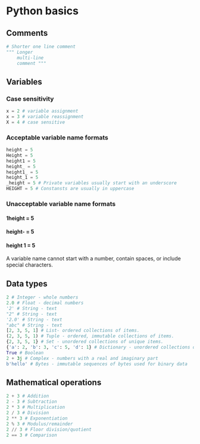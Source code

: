 # Python basics
## Comments
```python
# Shorter one line comment
""" Longer 
    multi-line 
    comment """
```
## Variables
### Case sensitivity
```python
x = 2 # variable assignment
x = 3 # variable reassignment
X = 4 # case sensitive
```
### Acceptable variable name formats
```python
height = 5 
Height = 5
height1 = 5
height_ = 5 
height1_ = 5
height_1 = 5 
_height = 5 # Private variables usually start with an underscore
HEIGHT = 5 # Constansts are usually in uppercase
```
### Unacceptable variable name formats
#### 1height = 5
#### height- = 5
#### height 1 = 5
A variable name cannot start with a number, contain spaces, or include special characters.
## Data types
```python
2 # Integer - whole numbers
2.0 # Float - decimal numbers
'2' # String - text
"2" # String - text
'2.0' # String - text
"abc" # String - text
[2, 3, 5, 1] # List- ordered collections of items.
(2, 3, 5, 1) # Tuple - ordered, immutable collections of items.
{2, 3, 5, 1} # Set - unordered collections of unique items.
{'a': 2, 'b': 3, 'c': 5, 'd': 1} # Dictionary - unordered collections of key-value pairs.  
True # Boolean 
2 + 3j # Complex - numbers with a real and imaginary part
b'hello' # Bytes - immutable sequences of bytes used for binary data
```
## Mathematical operations
```python
2 + 3 # Addition
2 - 3 # Subtraction
2 * 3 # Multiplication
2 / 3 # Division
2 ** 3 # Exponentiation
2 % 3 # Modulus/remainder
2 // 3 # Floor division/quotient
2 == 3 # Comparison
```
